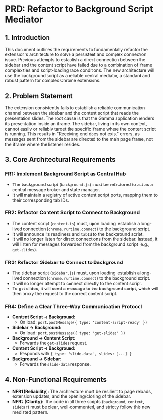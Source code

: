 # PRD: Refactor to Background Script Mediator

## 1. Introduction

This document outlines the requirements to fundamentally refactor the extension's architecture to solve a persistent and complex connection issue. Previous attempts to establish a direct connection between the sidebar and the content script have failed due to a combination of iframe complexities and script-loading race conditions. The new architecture will use the background script as a reliable central mediator, a standard and robust pattern for complex Chrome extensions.

## 2. Problem Statement

The extension consistently fails to establish a reliable communication channel between the sidebar and the content script that reads the presentation slides. The root cause is that the Gamma application renders its presentation inside an iframe. The sidebar, living in its own context, cannot easily or reliably target the specific iframe where the content script is running. This results in "Receiving end does not exist" errors, as messages sent from the sidebar are directed to the main page frame, not the iframe where the listener resides.

## 3. Core Architectural Requirements

### FR1: Implement Background Script as Central Hub

- The background script (`background.js`) must be refactored to act as a central message broker and state manager.
- It will maintain a registry of active content script ports, mapping them to their corresponding tab IDs.

### FR2: Refactor Content Script to Connect to Background

- The content script (`content.ts`) must, upon loading, establish a long-lived connection (`chrome.runtime.connect`) to the background script.
- It will announce its readiness and `tabId` to the background script.
- It will no longer listen for direct connections from the sidebar. Instead, it will listen for messages forwarded from the background script (e.g., `get-slides`).

### FR3: Refactor Sidebar to Connect to Background

- The sidebar script (`sidebar.js`) must, upon loading, establish a long-lived connection (`chrome.runtime.connect`) to the background script.
- It will no longer attempt to connect directly to the content script.
- To get slides, it will send a message to the background script, which will then proxy the request to the correct content script.

### FR4: Define a Clear Three-Way Communication Protocol

- **Content Script -> Background:**
  - On load: `port.postMessage({ type: 'content-script-ready' })`
- **Sidebar -> Background:**
  - On load: `port.postMessage({ type: 'get-slides' })`
- **Background -> Content Script:**
  - Forwards the `get-slides` request.
- **Content Script -> Background:**
  - Responds with `{ type: 'slide-data', slides: [...] }`
- **Background -> Sidebar:**
  - Forwards the `slide-data` response.

## 4. Non-Functional Requirements

- **NFR1 (Reliability):** The architecture must be resilient to page reloads, extension updates, and the opening/closing of the sidebar.
- **NFR2 (Clarity):** The code in all three scripts (`background`, `content`, `sidebar`) must be clear, well-commented, and strictly follow this new mediated pattern.
